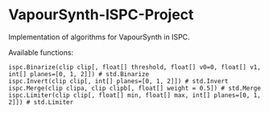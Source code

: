 # VapourSynth-ISPC-Project
Implementation of algorithms for VapourSynth in ISPC.

Available functions:
```
ispc.Binarize(clip clip[, float[] threshold, float[] v0=0, float[] v1, int[] planes=[0, 1, 2]]) # std.Binarize
ispc.Invert(clip clip[, int[] planes=[0, 1, 2]]) # std.Invert
ispc.Merge(clip clipa, clip clipb[, float[] weight = 0.5]) # std.Merge
ispc.Limiter(clip clip[, float[] min, float[] max, int[] planes=[0, 1, 2]]) # std.Limiter
```
